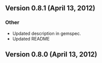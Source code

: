 ## Version 0.8.1 (April 13, 2012)

### Other
* Updated description in gemspec.
* Updated README


## Version 0.8.0 (April 13, 2012)

